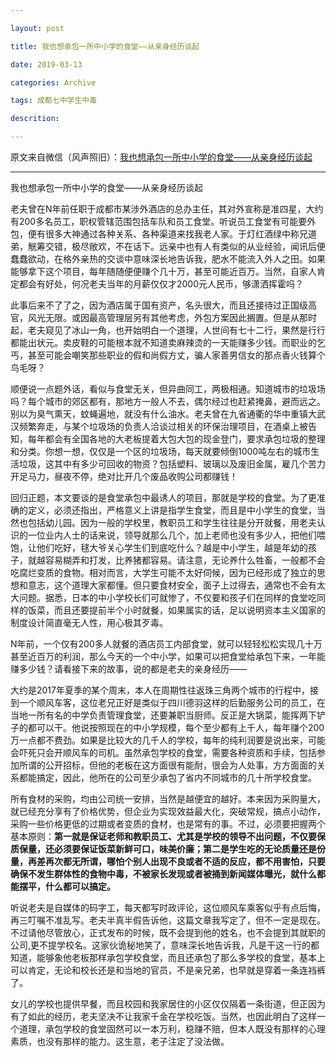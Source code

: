 ```yaml
---

layout: post

title: 我也想承包一所中小学的食堂——从亲身经历谈起

date: 2019-03-13

categories: Archive

tags: 成都七中学生中毒

descrition:

---
```


原文来自微信（风声照旧）：[我也想承包一所中小学的食堂——从亲身经历谈起](https://mp.weixin.qq.com/s/aak_lM7bBEH3ymEjxdf3VQ)

---

我也想承包一所中小学的食堂——从亲身经历谈起

老夫曾在N年前任职于成都市某涉外酒店的总办主任，其对外宣称是准四星，大约有200多名员工，职权管辖范围包括车队和员工食堂。听说员工食堂有可能要外包，便有很多大神通过各种关系、各种渠道来找我老人家。于灯红酒绿中称兄道弟，觥筹交错，极尽敞欢，不在话下。远亲中也有人有类似的从业经验，闻讯后便蠢蠢欲动，在格外亲热的交谈中意味深长地告诉我，肥水不能流入外人之田。如果能够拿下这个项目，每年随随便便赚个几十万，甚至可能近百万。当然，自家人肯定都会有好处，何况老夫当年的月薪仅仅才2000元人民币，够潇洒挥霍吗？

此事后来不了了之，因为酒店属于国有资产，名头很大，而且还接待过正国级高官，风光无限。或因最高管理层另有其他考虑，外包方案因此搁置。但是从那时起，老夫窥见了冰山一角，也开始明白一个道理，人世间有七十二行，果然是行行都能出状元。卖皮鞋的可能根本就不知道卖麻辣烫的一天能赚多少钱。而职业的乞丐，甚至可能会嘲笑那些职业的假和尚假方丈，骗人家善男信女的那点香火钱算个鸟毛呀？

顺便说一点题外话，看似与食堂无关，但异曲同工，两极相通。知道城市的垃圾场吗？每个城市的郊区都有，那地方一般人不去，偶尔经过也赶紧掩鼻，避而远之。别以为臭气熏天，蚊蝇遍地，就没有什么油水。老夫曾在九省通衢的华中重镇大武汉频繁奔走，与某个垃圾场的负责人洽谈过相关的环保治理项目，在酒桌上被告知，每年都会有全国各地的大老板提着大包大包的现金登门，要求承包垃圾的整理和分类。你想一想，仅仅是一个区的垃圾场，每天就要倾倒1000吨左右的城市生活垃圾，这其中有多少可回收的物资？包括塑料、玻璃以及废旧金属，雇几个苦力开足马力，昼夜不停，绝对比开几个废品收购公司都赚钱！

回归正题，本文要谈的是食堂承包中最诱人的项目，那就是学校的食堂。为了更准确的定义，必须还指出，严格意义上讲是指学生食堂，而且是中小学生的食堂，当然也包括幼儿园。因为一般的学校里，教职员工和学生往往是分开就餐，用老夫认识的一位业内人士的话来说，领导就那么几个，加上老师也没有多少人，把他们喂饱，让他们吃好，毬大爷关心学生们到底吃什么？越是中小学生，越是年幼的孩子，就越容易糊弄和打发，比养猪都容易。请注意，无论养什么牲畜，一般都不会吃腐烂变质的食物。相对而言，大学生可能不太好伺候，因为已经形成了独立的思想和意志，这个道理大家都懂。但只要食材安全，面子上过得去，通常也不会有太大问题。据悉，日本的中小学校长们可就惨了，不仅要和孩子们在同样的食堂吃同样的饭菜，而且还要提前半个小时就餐，如果属实的话，足以说明资本主义国家的制度设计简直毫无人性，用心极其歹毒。

N年前，一个仅有200多人就餐的酒店员工内部食堂，就可以轻轻松松实现几十万甚至近百万的利润，那么今天的一个中小学，如果可以把食堂给承包下来，一年能赚多少钱？请看接下来的故事，说的都是老夫的亲身经历——

大约是2017年夏季的某个周末，本人在周期性往返珠三角两个城市的行程中，接到一个顺风车客，这位老兄正好是类似于四川德羽这样的后勤服务公司的员工，在当地一所有名的中学负责管理食堂，还要兼职当厨师。反正是大锅菜，能挥两下铲子的都可以干。他说按照现在的中小学规模，每个至少都有上千人，每年赚个200万一点都不费劲。如果是比较大的几千人的学校，每年的纯利润要是说出来，可能会吓死只会开顺风车的司机。虽然承包学校的食堂，需要各种资质和手续，包括参加所谓的公开招标，但他的老板在这方面很有能耐，很会为人处事，方方面面的关系都能搞定，因此，他所在的公司至少承包了省内不同城市的几十所学校食堂。


所有食材的采购，均由公司统一安排，当然是越便宜的越好。本来因为采购量大，就已经充分享有了价格优势，但企业为实现效益最大化，突破常规，搞点小动作，采购一些价格更低的过期或者变质的食材，也是常有的事。不过，必须要把握两个基本原则：**第一就是保证老师和教职员工、尤其是学校的领导不出问题，不仅要保质保量，还必须要保证饭菜新鲜可口，味美价廉；第二是学生吃的无论质量还是份量，再差再次都无所谓，哪怕个别人出现不良或者不适的反应，都不用害怕，只要确保不发生群体性的食物中毒，不被家长发现或者被捅到新闻媒体曝光，就什么都能摆平，什么都可以搞定。**

听说老夫是自媒体的码字工，每天都写时政评论，这位顺风车乘客似乎有点后悔，再三叮嘱不准乱写。老夫半真半假告诉他，这篇文章我写定了，但不一定是现在。不过请他尽管放心，正式发布的时候，既不会提到他的姓名，也不会提到其就职的公司,更不提学校名。这家伙诡秘地笑了，意味深长地告诉我，凡是干这一行的都知道，能够象他老板那样承包学校食堂，而且还承包了那么多学校的食堂，基本上可以肯定，无论和校长还是和当地的官员，不是亲兄弟，也早就是穿着一条连裆裤了。

女儿的学校也提供早餐，而且校园和我家居住的小区仅仅隔着一条街道，但正因为有了如此的经历，老夫坚决不让我家千金在学校吃饭。当然，也因此明白了这样一个道理，承包学校的食堂固然可以一本万利，稳赚不赔，但本人既没有那样的心理素质，也没有那样的能力。这生意，老子注定了没法做。
